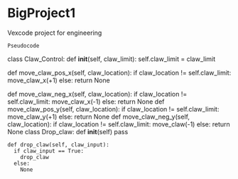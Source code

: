 # BigProject1
Vexcode project for engineering

	Pseudocode

class Claw_Control:
  def __init__(self, claw_limit):
    self.claw_limit = claw_limit
  
  def move_claw_pos_x(self, claw_location):
    if claw_location != self.claw_limit:
      move_claw_x(+1)
    else:
      return None
  
  def move_claw_neg_x(self, claw_location):
    if claw_location != self.claw_limit:
      move_claw_x(-1)
    else:
      return None
  def move_claw_pos_y(self, claw_location):
    if claw_location != self.claw_limit:
      move_claw_y(+1)
    else:
      return None
   def move_claw_neg_y(self, claw_location):
    if claw_location != self.claw_limit:
      move_claw(-1)
    else:
      return None
 class Drop_claw:
    def __init__(self)
      pass
    
    def drop_claw(self, claw_input):
      if claw_input == True:
        drop_claw
      else:
        None
